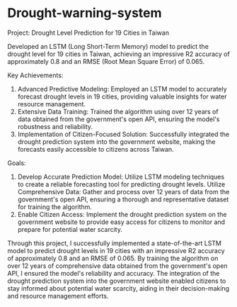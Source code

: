 # Drought-warning-system

Project: Drought Level Prediction for 19 Cities in Taiwan

Developed an LSTM (Long Short-Term Memory) model to predict the drought level for 19 cities in Taiwan, achieving an impressive R2 accuracy of approximately 0.8 and an RMSE (Root Mean Square Error) of 0.065.

Key Achievements:

1. Advanced Predictive Modeling: Employed an LSTM model to accurately forecast drought levels in 19 cities, providing valuable insights for water resource management.
2. Extensive Data Training: Trained the algorithm using over 12 years of data obtained from the government's open API, ensuring the model's robustness and reliability.
3. Implementation of Citizen-Focused Solution: Successfully integrated the drought prediction system into the government website, making the forecasts easily accessible to citizens across Taiwan.

Goals:

1. Develop Accurate Prediction Model: Utilize LSTM modeling techniques to create a reliable forecasting tool for predicting drought levels.
Utilize Comprehensive Data: Gather and process over 12 years of data from the government's open API, ensuring a thorough and representative dataset for training the algorithm.
2. Enable Citizen Access: Implement the drought prediction system on the government website to provide easy access for citizens to monitor and prepare for potential water scarcity.

Through this project, I successfully implemented a state-of-the-art LSTM model to predict drought levels in 19 cities with an impressive R2 accuracy of approximately 0.8 and an RMSE of 0.065. By training the algorithm on over 12 years of comprehensive data obtained from the government's open API, I ensured the model's reliability and accuracy. The integration of the drought prediction system into the government website enabled citizens to stay informed about potential water scarcity, aiding in their decision-making and resource management efforts.
